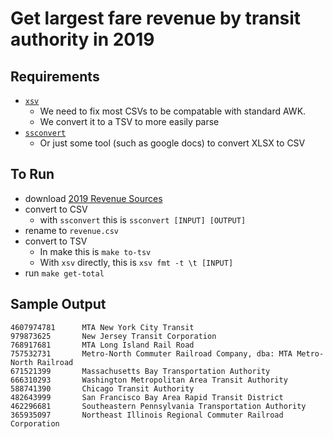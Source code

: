 # Get largest fare revenue by transit authority in 2019

## Requirements
- [`xsv`](https://github.com/BurntSushi/xsv)
    - We need to fix most CSVs to be compatable with standard AWK.
    - We convert it to a TSV to more easily parse
- [`ssconvert`](https://www.systutorials.com/docs/linux/man/1-ssconvert/)
    - Or just some tool (such as google docs) to convert XLSX to CSV

## To Run
- download [2019 Revenue Sources](https://www.transit.dot.gov/ntd/data-product/2019-annual-database-revenue-sources)
- convert to CSV
    - with `ssconvert` this is `ssconvert [INPUT] [OUTPUT]`
- rename to `revenue.csv`
- convert to TSV
    - In make this is `make to-tsv`
    - With `xsv` directly, this is `xsv fmt -t \t [INPUT]`
- run `make get-total`

## Sample Output
```
4607974781      MTA New York City Transit
979873625       New Jersey Transit Corporation
768917681       MTA Long Island Rail Road
757532731       Metro-North Commuter Railroad Company, dba: MTA Metro-North Railroad
671521399       Massachusetts Bay Transportation Authority
666310293       Washington Metropolitan Area Transit Authority
588741390       Chicago Transit Authority
482643999       San Francisco Bay Area Rapid Transit District
462296681       Southeastern Pennsylvania Transportation Authority
365935097       Northeast Illinois Regional Commuter Railroad Corporation
```